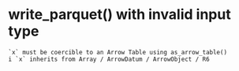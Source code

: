 # write_parquet() with invalid input type

    `x` must be coercible to an Arrow Table using as_arrow_table()
    i `x` inherits from Array / ArrowDatum / ArrowObject / R6

